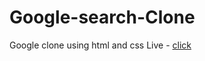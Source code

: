 # Google-search-Clone
Google clone using html and css
Live - [click](https://gwynbleidd0014.github.io/Google-search-Clone/)
